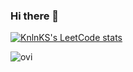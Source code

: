### Hi there 👋

<!--
**EndlessNight191/EndlessNight191** is a ✨ _special_ ✨ repository because its `README.md` (this file) appears on your GitHub profile.

Here are some ideas to get you started:

- 🔭 I’m currently working on ...
- 🌱 I’m currently learning ...
- 👯 I’m looking to collaborate on ...
- 🤔 I’m looking for help with ...
- 💬 Ask me about ...
- 📫 How to reach me: ...
- 😄 Pronouns: ...
- ⚡ Fun fact: ...
-->

[![KnlnKS's LeetCode stats](https://leetcode-stats-six.vercel.app/api?username=EndlessNight191)](https://github.com/madushadhanushka/github-readme)

<img src="https://github-readme-stats.vercel.app/api/top-langs?username=EndlessNight191&show_icons=true&locale=en&layout=compact&theme=chartreuse-dark" alt="ovi" />
